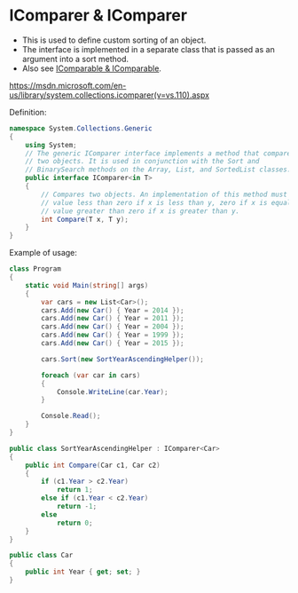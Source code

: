 # IComparer & IComparer<T>

- This is used to define custom sorting of an object.
- The interface is implemented in a separate class that is passed as an argument into a sort method.  
- Also see [IComparable & IComparable<T>](../Interfaces/IComparable%20&%20IComparable-T.md).

https://msdn.microsoft.com/en-us/library/system.collections.icomparer(v=vs.110).aspx

Definition:

```csharp
namespace System.Collections.Generic
{   
    using System;
    // The generic IComparer interface implements a method that compares
    // two objects. It is used in conjunction with the Sort and
    // BinarySearch methods on the Array, List, and SortedList classes.
    public interface IComparer<in T>
    {
        // Compares two objects. An implementation of this method must return a
        // value less than zero if x is less than y, zero if x is equal to y, or a
        // value greater than zero if x is greater than y.
        int Compare(T x, T y);
    }
}
```

Example of usage:

```csharp
class Program
{
    static void Main(string[] args)
    {
        var cars = new List<Car>();
        cars.Add(new Car() { Year = 2014 });
        cars.Add(new Car() { Year = 2011 });
        cars.Add(new Car() { Year = 2004 });
        cars.Add(new Car() { Year = 1999 });
        cars.Add(new Car() { Year = 2015 });

        cars.Sort(new SortYearAscendingHelper());

        foreach (var car in cars)
        {
            Console.WriteLine(car.Year);
        }

        Console.Read();
    }
}

public class SortYearAscendingHelper : IComparer<Car>
{
    public int Compare(Car c1, Car c2)
    {
        if (c1.Year > c2.Year)
            return 1;
        else if (c1.Year < c2.Year)
            return -1;
        else
            return 0;
    }
}

public class Car
{
    public int Year { get; set; }
}
```
<!--stackedit_data:
eyJoaXN0b3J5IjpbMjgyODU5NzcwLDE5OTExNTM4MV19
-->